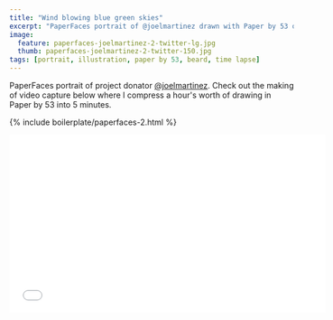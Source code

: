 ```yaml
---
title: "Wind blowing blue green skies"
excerpt: "PaperFaces portrait of @joelmartinez drawn with Paper by 53 on an iPad."
image: 
  feature: paperfaces-joelmartinez-2-twitter-lg.jpg
  thumb: paperfaces-joelmartinez-2-twitter-150.jpg
tags: [portrait, illustration, paper by 53, beard, time lapse]
---
```


PaperFaces portrait of project donator [@joelmartinez](http://twitter.com/joelmartinez). Check out the making of video capture below where I compress a hour's worth of drawing in Paper by 53 into 5 minutes.

{% include boilerplate/paperfaces-2.html %}

<iframe width="560" height="315" src="//www.youtube.com/embed/WjmQYBgHjFI" frameborder="0"> </iframe>
